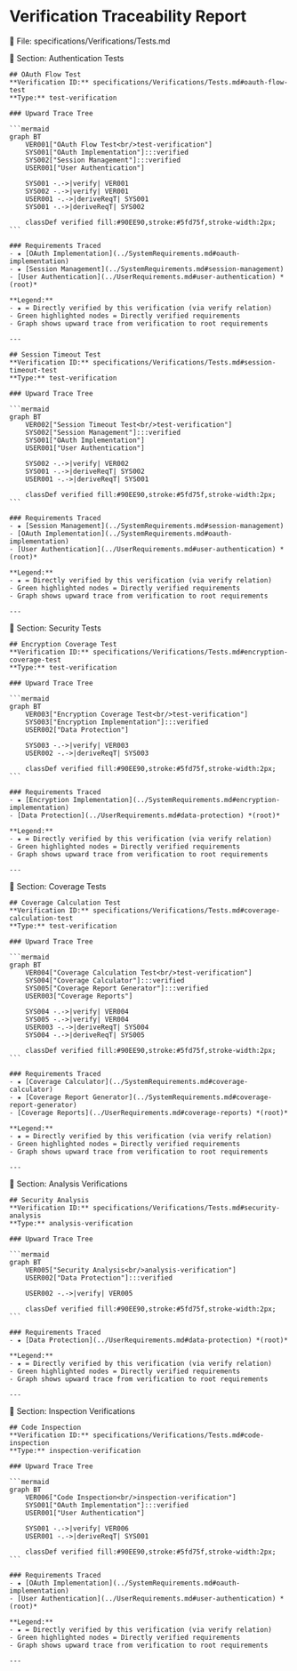 # Verification Traceability Report

📂 File: specifications/Verifications/Tests.md

  📖 Section: Authentication Tests

    ## OAuth Flow Test
    **Verification ID:** specifications/Verifications/Tests.md#oauth-flow-test
    **Type:** test-verification

    ### Upward Trace Tree

    ```mermaid
    graph BT
        VER001["OAuth Flow Test<br/>test-verification"]
        SYS001["OAuth Implementation"]:::verified
        SYS002["Session Management"]:::verified
        USER001["User Authentication"]

        SYS001 -.->|verify| VER001
        SYS002 -.->|verify| VER001
        USER001 -.->|deriveReqT| SYS001
        SYS001 -.->|deriveReqT| SYS002

        classDef verified fill:#90EE90,stroke:#5fd75f,stroke-width:2px;
    ```

    ### Requirements Traced
    - ★ [OAuth Implementation](../SystemRequirements.md#oauth-implementation)
    - ★ [Session Management](../SystemRequirements.md#session-management)
    - [User Authentication](../UserRequirements.md#user-authentication) *(root)*

    **Legend:**
    - ★ = Directly verified by this verification (via verify relation)
    - Green highlighted nodes = Directly verified requirements
    - Graph shows upward trace from verification to root requirements

    ---

    ## Session Timeout Test
    **Verification ID:** specifications/Verifications/Tests.md#session-timeout-test
    **Type:** test-verification

    ### Upward Trace Tree

    ```mermaid
    graph BT
        VER002["Session Timeout Test<br/>test-verification"]
        SYS002["Session Management"]:::verified
        SYS001["OAuth Implementation"]
        USER001["User Authentication"]

        SYS002 -.->|verify| VER002
        SYS001 -.->|deriveReqT| SYS002
        USER001 -.->|deriveReqT| SYS001

        classDef verified fill:#90EE90,stroke:#5fd75f,stroke-width:2px;
    ```

    ### Requirements Traced
    - ★ [Session Management](../SystemRequirements.md#session-management)
    - [OAuth Implementation](../SystemRequirements.md#oauth-implementation)
    - [User Authentication](../UserRequirements.md#user-authentication) *(root)*

    **Legend:**
    - ★ = Directly verified by this verification (via verify relation)
    - Green highlighted nodes = Directly verified requirements
    - Graph shows upward trace from verification to root requirements

    ---

  📖 Section: Security Tests

    ## Encryption Coverage Test
    **Verification ID:** specifications/Verifications/Tests.md#encryption-coverage-test
    **Type:** test-verification

    ### Upward Trace Tree

    ```mermaid
    graph BT
        VER003["Encryption Coverage Test<br/>test-verification"]
        SYS003["Encryption Implementation"]:::verified
        USER002["Data Protection"]

        SYS003 -.->|verify| VER003
        USER002 -.->|deriveReqT| SYS003

        classDef verified fill:#90EE90,stroke:#5fd75f,stroke-width:2px;
    ```

    ### Requirements Traced
    - ★ [Encryption Implementation](../SystemRequirements.md#encryption-implementation)
    - [Data Protection](../UserRequirements.md#data-protection) *(root)*

    **Legend:**
    - ★ = Directly verified by this verification (via verify relation)
    - Green highlighted nodes = Directly verified requirements
    - Graph shows upward trace from verification to root requirements

    ---

  📖 Section: Coverage Tests

    ## Coverage Calculation Test
    **Verification ID:** specifications/Verifications/Tests.md#coverage-calculation-test
    **Type:** test-verification

    ### Upward Trace Tree

    ```mermaid
    graph BT
        VER004["Coverage Calculation Test<br/>test-verification"]
        SYS004["Coverage Calculator"]:::verified
        SYS005["Coverage Report Generator"]:::verified
        USER003["Coverage Reports"]

        SYS004 -.->|verify| VER004
        SYS005 -.->|verify| VER004
        USER003 -.->|deriveReqT| SYS004
        SYS004 -.->|deriveReqT| SYS005

        classDef verified fill:#90EE90,stroke:#5fd75f,stroke-width:2px;
    ```

    ### Requirements Traced
    - ★ [Coverage Calculator](../SystemRequirements.md#coverage-calculator)
    - ★ [Coverage Report Generator](../SystemRequirements.md#coverage-report-generator)
    - [Coverage Reports](../UserRequirements.md#coverage-reports) *(root)*

    **Legend:**
    - ★ = Directly verified by this verification (via verify relation)
    - Green highlighted nodes = Directly verified requirements
    - Graph shows upward trace from verification to root requirements

    ---

  📖 Section: Analysis Verifications

    ## Security Analysis
    **Verification ID:** specifications/Verifications/Tests.md#security-analysis
    **Type:** analysis-verification

    ### Upward Trace Tree

    ```mermaid
    graph BT
        VER005["Security Analysis<br/>analysis-verification"]
        USER002["Data Protection"]:::verified

        USER002 -.->|verify| VER005

        classDef verified fill:#90EE90,stroke:#5fd75f,stroke-width:2px;
    ```

    ### Requirements Traced
    - ★ [Data Protection](../UserRequirements.md#data-protection) *(root)*

    **Legend:**
    - ★ = Directly verified by this verification (via verify relation)
    - Green highlighted nodes = Directly verified requirements
    - Graph shows upward trace from verification to root requirements

    ---

  📖 Section: Inspection Verifications

    ## Code Inspection
    **Verification ID:** specifications/Verifications/Tests.md#code-inspection
    **Type:** inspection-verification

    ### Upward Trace Tree

    ```mermaid
    graph BT
        VER006["Code Inspection<br/>inspection-verification"]
        SYS001["OAuth Implementation"]:::verified
        USER001["User Authentication"]

        SYS001 -.->|verify| VER006
        USER001 -.->|deriveReqT| SYS001

        classDef verified fill:#90EE90,stroke:#5fd75f,stroke-width:2px;
    ```

    ### Requirements Traced
    - ★ [OAuth Implementation](../SystemRequirements.md#oauth-implementation)
    - [User Authentication](../UserRequirements.md#user-authentication) *(root)*

    **Legend:**
    - ★ = Directly verified by this verification (via verify relation)
    - Green highlighted nodes = Directly verified requirements
    - Graph shows upward trace from verification to root requirements

    ---
